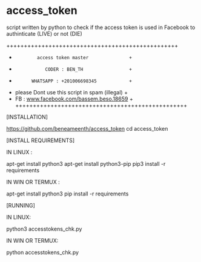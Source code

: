 # access_token
script written by python to check if the access token is used in Facebook to authinticate (LIVE) or not (DIE)

+++++++++++++++++++++++++++++++++++++++++++++++++
+             access token master               +
+                CODER : BEN_TH                 +
+           WHATSAPP : +201006698345            +
+ please Dont use this script in spam (illegal) +
+    FB : www.facebook.com/bassem.beso.18659    +
+++++++++++++++++++++++++++++++++++++++++++++++++


[INSTALLATION]


https://github.com/beneameenth/access_token
cd access_token

[INSTALL REQUIREMENTS]

IN LINUX :

apt-get install python3
apt-get install python3-pip
pip3 install -r requirements

IN WIN OR TERMUX :

apt-get install python3
pip install -r requirements

[RUNNING]

IN LINUX:

python3 accesstokens_chk.py

IN WIN OR TERMUX:

python accesstokens_chk.py
